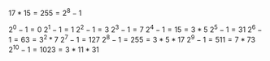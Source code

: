 
$17*15 = 255 = 2^{8} - 1$

$2^0 - 1 = 0$
$2^1 - 1 = 1$
$2^2-1 = 3$
$2^3 - 1 = 7$
$2^4 - 1 = 15 = 3 * 5$
$2^5 - 1 = 31$
$2^6 - 1 = 63 = 3^2*7$
$2^7 - 1 = 127$
$2^8 - 1 = 255 = 3 * 5 * 17$
$2^9 - 1 = 511 = 7 * 73$
$2^{10} - 1 = 1023 = 3 * 11 * 31$

